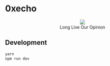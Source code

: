 # 0xecho

<p align="center">
  <img src="https://0xecho.com/android-chrome-192x192.png" />
  <br>
  <span>Long Live Our Opinion</span>
</p>


## Development

``` sh
yarn
npm run dev
```
